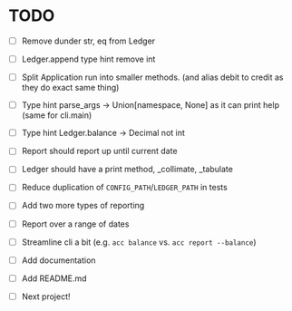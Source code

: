 # TODO

- [ ] Remove dunder str, eq from Ledger
- [ ] Ledger.append type hint remove int
- [ ] Split Application run into smaller methods. (and alias debit to credit as they do exact same thing)
- [ ] Type hint parse_args -> Union[namespace, None] as it can print help (same for cli.main)
- [ ] Type hint Ledger.balance -> Decimal not int
- [ ] Report should report up until current date
- [ ] Ledger should have a print method, _collimate, _tabulate
- [ ] Reduce duplication of `CONFIG_PATH`/`LEDGER_PATH` in tests
- [ ] Add two more types of reporting
- [ ] Report over a range of dates
- [ ] Streamline cli a bit (e.g. `acc balance` vs. `acc report --balance`)
- [ ] Add documentation
- [ ] Add README.md
- [ ] Next project!

